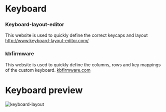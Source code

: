 # Keyboard

### Keyboard-layout-editor
This website is used to quickly define the correct keycaps and layout
http://www.keyboard-layout-editor.com/

### kbfirmware
This website is used to quickly define the columns, rows and key mappings of the custom keyboard.
[kbfirmware.com](https://kbfirmware.com/)


# Keyboard preview
![keyboard-layout](https://user-images.githubusercontent.com/44088477/209968958-d5b21f8f-284e-403a-a1e5-71f621a82dbc.jpg)


